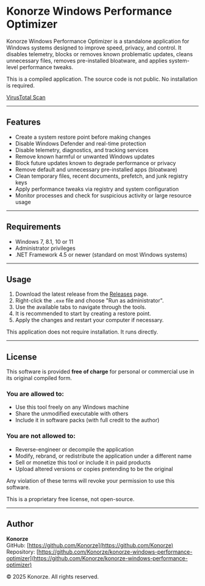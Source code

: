 # Konorze Windows Performance Optimizer

Konorze Windows Performance Optimizer is a standalone application for Windows systems designed to improve speed, privacy, and control. It disables telemetry, blocks or removes known problematic updates, cleans unnecessary files, removes pre-installed bloatware, and applies system-level performance tweaks.

This is a compiled application. The source code is not public. No installation is required.

[VirusTotal Scan](https://www.virustotal.com/gui/file/0af4a6f9d0fb6ed64609b885cd84309f6e840d62e7d2312b11679a1b1b5f565e?nocache=1)

---

## Features

- Create a system restore point before making changes
- Disable Windows Defender and real-time protection
- Disable telemetry, diagnostics, and tracking services
- Remove known harmful or unwanted Windows updates
- Block future updates known to degrade performance or privacy
- Remove default and unnecessary pre-installed apps (bloatware)
- Clean temporary files, recent documents, prefetch, and junk registry keys
- Apply performance tweaks via registry and system configuration
- Monitor processes and check for suspicious activity or large resource usage

---

## Requirements

- Windows 7, 8.1, 10 or 11
- Administrator privileges
- .NET Framework 4.5 or newer (standard on most Windows systems)

---

## Usage

1. Download the latest release from the [Releases](https://github.com/Konorze/konorze-windows-performance-optimizer/releases) page.
2. Right-click the `.exe` file and choose "Run as administrator".
3. Use the available tabs to navigate through the tools.
4. It is recommended to start by creating a restore point.
5. Apply the changes and restart your computer if necessary.

This application does not require installation. It runs directly.

---

## License

This software is provided **free of charge** for personal or commercial use in its original compiled form.

### You are **allowed** to:
- Use this tool freely on any Windows machine
- Share the unmodified executable with others
- Include it in software packs (with full credit to the author)

### You are **not allowed** to:
- Reverse-engineer or decompile the application
- Modify, rebrand, or redistribute the application under a different name
- Sell or monetize this tool or include it in paid products
- Upload altered versions or copies pretending to be the original

Any violation of these terms will revoke your permission to use this software.

This is a proprietary free license, not open-source.

---

## Author

**Konorze**  
GitHub: [https://github.com/Konorze](https://github.com/Konorze)  
Repository: [https://github.com/Konorze/konorze-windows-performance-optimizer](https://github.com/Konorze/konorze-windows-performance-optimizer)

© 2025 Konorze. All rights reserved.
